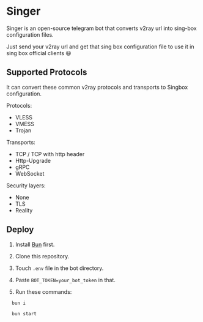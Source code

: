 # Singer

Singer is an open-source telegram bot that converts v2ray url into sing-box configuration files.

Just send your v2ray url and get that sing box configuration file to use it in sing box official clients 😃

## Supported Protocols

It can convert these common v2ray protocols and transports to Singbox configuration.

Protocols:

- VLESS
- VMESS
- Trojan

Transports:

- TCP / TCP with http header
- Http-Upgrade
- gRPC
- WebSocket

Security layers:

- None
- TLS
- Reality

## Deploy

1. Install [Bun](https://bun.sh) first.

2. Clone this repository.

3. Touch `.env` file in the bot directory.

4. Paste `BOT_TOKEN=your_bot_token` in that.

5. Run these commands:

```bash
  bun i

  bun start
```
